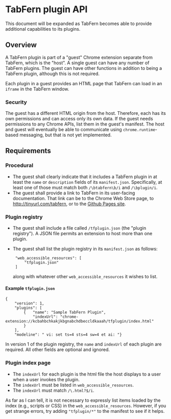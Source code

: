 # TabFern plugin API

This document will be expanded as TabFern becomes able to provide additional
capabilities to its plugins.

## Overview

A TabFern plugin is part of a "guest" Chrome extension separate from TabFern,
which is the "host".  A single guest can have any number of TabFern plugins.
The guest can have other
functions in addition to being a TabFern plugin, although this is not required.

Each plugin in a guest provides an HTML page that TabFern
can load in an `iframe` in the TabFern window.

### Security

The guest has a different HTML origin from the host.  Therefore, each has its
own permissions and can access only its own data.  If the guest needs
permissions to any Chrome APIs, list them in the guest's manifest.  The host
and guest will eventually be able to communicate using `chrome.runtime`-based
messaging, but that is not yet implemented.

## Requirements

### Procedural

 - The guest shall clearly indicate that it includes a TabFern plugin in at
   least the `name` or `description` fields of its `manifest.json`.
   Specifically,
   at least one of those must match both `/\btabfern\b/i` and `/\bplugin/i`.
 - The guest shall provide a link to TabFern in its user-facing documentation.
   That link can be to the Chrome Web Store page, to
   <http://tinyurl.com/tabfern>, or to the
   [Github Pages site](https://cxw42.github.io/TabFern/).

### Plugin registry

 - The guest shall include a file called `/tfplugin.json` (the "plugin
   registry").  A JSON file permits an extension to host more than one plugin.
 - The guest shall list the plugin registry in its `manifest.json` as follows:

        "web_accessible_resources": [
            "tfplugin.json"
        ]

   along with whatever other `web_accessible_resources` it wishes to list.

#### Example `tfplugin.json`

    {
        "version": 1,
        "plugins": [
            {   "name": "Sample TabFern Plugin",
                "indexUrl": "chrome-extension://kcbahbchkakjkbgnabchdbeccldkaaah/tfplugin/index.html"
            }
        ],
        "modeline": " vi: set ts=4 sts=4 sw=4 et ai: "}

In version 1 of the plugin registry, the `name` and `indexUrl` of each plugin
are required.  All other fields are optional and ignored.

### Plugin index page

 - The `indexUrl` for each plugin is the html file the host displays to a user
   when a user invokes the plugin.
 - The `indexUrl` must be listed in `web_accessible_resources`.
 - The `indexUrl` must match `/\.html?$/i`.

As far as I can tell, it is not necessary to expressly list items loaded
by the index (e.g., scripts or CSS) in the `web_accessible_resources`.
However, if you get strange errors, try adding `"tfplugin/*"` to the
manifest to see if it helps.

<!-- vi: set ts=4 sts=4 sw=4 et ai ft=markdown: -->
